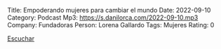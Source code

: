 Title: Empoderando mujeres para cambiar el mundo
Date: 2022-09-10
Category: Podcast
Mp3: https://s.danilorca.com/2022-09-10.mp3
Company: Fundadoras
Person: Lorena Gallardo
Tags: Mujeres
Rating: 0

<a href="https://s.danilorca.com/2022-09-10.mp3" type="audio/mpeg">
Escuchar
</a>
